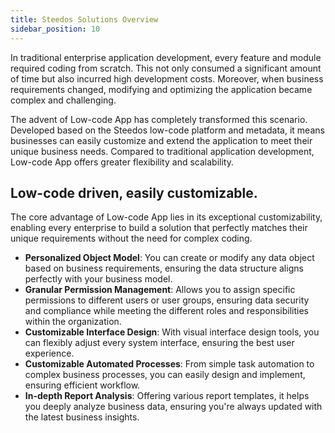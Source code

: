 ```yaml
---
title: Steedos Solutions Overview
sidebar_position: 10
---
```



In traditional enterprise application development, every feature and module required coding from scratch. This not only consumed a significant amount of time but also incurred high development costs. Moreover, when business requirements changed, modifying and optimizing the application became complex and challenging.

The advent of Low-code App has completely transformed this scenario. Developed based on the Steedos low-code platform and metadata, it means businesses can easily customize and extend the application to meet their unique business needs. Compared to traditional application development, Low-code App offers greater flexibility and scalability.

## Low-code driven, easily customizable.

The core advantage of Low-code App lies in its exceptional customizability, enabling every enterprise to build a solution that perfectly matches their unique requirements without the need for complex coding.

- **Personalized Object Model**: You can create or modify any data object based on business requirements, ensuring the data structure aligns perfectly with your business model.
- **Granular Permission Management**: Allows you to assign specific permissions to different users or user groups, ensuring data security and compliance while meeting the different roles and responsibilities within the organization.
- **Customizable Interface Design**: With visual interface design tools, you can flexibly adjust every system interface, ensuring the best user experience.
- **Customizable Automated Processes**: From simple task automation to complex business processes, you can easily design and implement, ensuring efficient workflow.
- **In-depth Report Analysis**: Offering various report templates, it helps you deeply analyze business data, ensuring you're always updated with the latest business insights.
